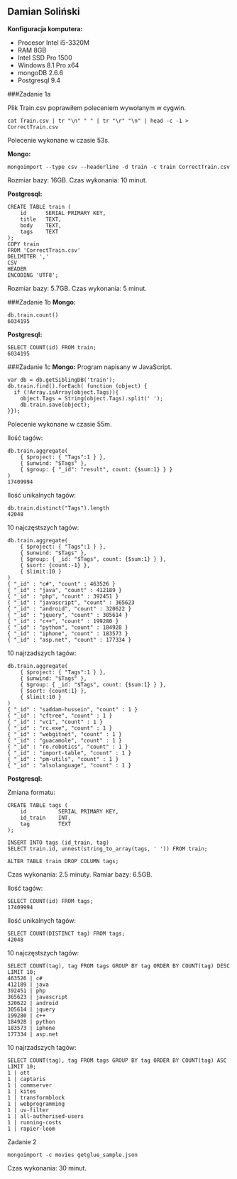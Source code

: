 ## Damian Soliński

**Konfiguracja komputera:**
- Procesor Intel i5-3320M
- RAM 8GB
- Intel SSD Pro 1500
- Windows 8.1 Pro x64
- mongoDB 2.6.6
- Postgresql 9.4

###Zadanie 1a

Plik Train.csv poprawiłem poleceniem wywołanym w cygwin.
```
cat Train.csv | tr "\n" " " | tr "\r" "\n" | head -c -1 > CorrectTrain.csv
```
Polecenie wykonane w czasie 53s.

**Mongo:**
```
mongoimport --type csv --headerline -d train -c train CorrectTrain.csv
```
Rozmiar bazy: 16GB. 
Czas wykonania: 10 minut.

**Postgresql:**
```
CREATE TABLE train (
    id    	SERIAL PRIMARY KEY,
    title 	TEXT,
    body  	TEXT,
    tags  	TEXT
);
COPY train
FROM 'CorrectTrain.csv'
DELIMITER ',' 
CSV 
HEADER 
ENCODING 'UTF8'; 
```
Rozmiar bazy:  5.7GB. 
Czas wykonania: 5 minut.

###Zadanie 1b
**Mongo:**
```
db.train.count()
6034195
```
**Postgresql:**
```
SELECT COUNT(id) FROM train;
6034195
```
###Zadanie 1c
**Mongo:**
Program napisany w JavaScript.
```
var db = db.getSiblingDB('train');
db.train.find().forEach( function (object) {
  if (!Array.isArray(object.Tags)){
    object.Tags = String(object.Tags).split(' ');
    db.train.save(object);
}});
```
Polecenie wykonane w czasie 55m.

Ilość tagów:
```
db.train.aggregate(
	{ $project: { "Tags":1 } },
	{ $unwind: "$Tags" },
	{ $group: { "_id": "result", count: {$sum:1} } }
)
17409994
```
Ilość unikalnych tagów:
```
db.train.distinct("Tags").length
42048
```
10 najczęstszych tagów:
```
db.train.aggregate( 
	{ $project: { "Tags":1 } }, 
	{ $unwind: "$Tags" }, 
	{ $group: { _id: "$Tags", count: {$sum:1} } }, 
	{ $sort: {count:-1} },
	{ $limit:10 }
)
{ "_id" : "c#", "count" : 463526 }
{ "_id" : "java", "count" : 412189 }
{ "_id" : "php", "count" : 392451 }
{ "_id" : "javascript", "count" : 365623
{ "_id" : "android", "count" : 320622 }
{ "_id" : "jquery", "count" : 305614 }
{ "_id" : "c++", "count" : 199280 }
{ "_id" : "python", "count" : 184928 }
{ "_id" : "iphone", "count" : 183573 }
{ "_id" : "asp.net", "count" : 177334 }
```
10 najrzadszych tagów:
```
db.train.aggregate( 
	{ $project: { "Tags":1 } }, 
	{ $unwind: "$Tags" }, 
	{ $group: { _id: "$Tags", count: {$sum:1} } }, 
	{ $sort: {count:1} },
	{ $limit:10 }
)
{ "_id" : "saddam-hussein", "count" : 1 }
{ "_id" : "cftree", "count" : 1 }
{ "_id" : "vc1", "count" : 1 }
{ "_id" : "rc.exe", "count" : 1 }
{ "_id" : "webgitnet", "count" : 1 }
{ "_id" : "guacamole", "count" : 1 }
{ "_id" : "ro.robotics", "count" : 1 }
{ "_id" : "import-table", "count" : 1 }
{ "_id" : "pm-utils", "count" : 1 }
{ "_id" : "alsolanguage", "count" : 1 }
```
**Postgresql:**

Zmiana formatu:
```
CREATE TABLE tags (
    id    		SERIAL PRIMARY KEY,
    id_train 	INT,
    tag  		TEXT
);

INSERT INTO tags (id_train, tag)
SELECT train.id, unnest(string_to_array(tags, ' ')) FROM train;

ALTER TABLE train DROP COLUMN tags;
```
Czas wykonania: 2.5 minuty.
Ramiar bazy: 6.5GB.

Ilość tagów:
```
SELECT COUNT(id) FROM tags;
17409994
```
Ilość unikalnych tagów:
```
SELECT COUNT(DISTINCT tag) FROM tags;
42048
```
10 najczęstszych tagów:
```
SELECT COUNT(tag), tag FROM tags GROUP BY tag ORDER BY COUNT(tag) DESC LIMIT 10;
463526 | c#
412189 | java
392451 | php
365623 | javascript
320622 | android
305614 | jquery
199280 | c++
184928 | python
183573 | iphone
177334 | asp.net
```
10 najrzadszych tagów:
```
SELECT COUNT(tag), tag FROM tags GROUP BY tag ORDER BY COUNT(tag) ASC LIMIT 10;
1 | ott
1 | captaris
1 | commserver
1 | kites
1 | transformblock
1 | webprogramming
1 | uv-filter
1 | all-authorised-users
1 | running-costs
1 | rapier-loom 
```

Zadanie 2

```
mongoimport -c movies getglue_sample.json
```
Czas wykonania: 30 minut.

